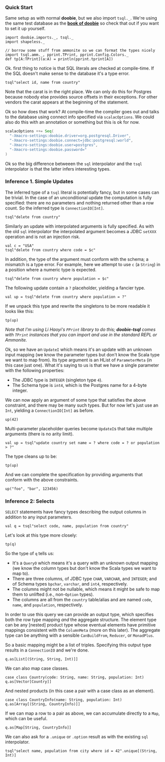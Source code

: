 
### Quick Start

Same setup as with normal **doobie**, but we also import `tsql._`. We're using the same test database as the [**book of doobie**](http://tpolecat.github.io/doobie-0.2.3/00-index.html) so check that out if you want to set it up yourself.

```tut:silent
import doobie.imports._, tsql._
import shapeless._
```

```tut:invisible
// borrow some stuff from ammonite so we can format the types nicely
import tsql.amm._, pprint.TPrint, pprint.Config.Colors._
def tp[A:TPrint](a:A) = println(pprint.tprint[A])
```


Ok. first thing to notice is that SQL literals are checked at compile-time. If the SQL doesn't make sense to the database it's a type error. 

```tut:fail
tsql"select id, name from country"
```

Note that the carat is in the right place. We can only do this for Postgres because nobody else provides source offsets in their exceptions. For other vendors the carat appears at the beginning of the statement.

Ok so how does that work? At compile-time the compiler goes out and talks to the database using connect info specified via `scalacOptions`. We could also do this with an annotation or something but this is ok for now.

```scala
scalacOptions ++= Seq(
  "-Xmacro-settings:doobie.driver=org.postgresql.Driver",
  "-Xmacro-settings:doobie.connect=jdbc:postgresql:world",
  "-Xmacro-settings:doobie.user=postgres",
  "-Xmacro-settings:doobie.password="
)
```

Ok so the big difference betweeen the `sql` interpolator and the `tsql` interpolator is that the latter infers interesting types.

### Inference 1. Simple Updates

The inferred type of a `tsql` literal is potentially fancy, but in some cases can be trivial. In the case of an unconditional update the computation is fully specified: there are no parameters and nothing returned other than a row count. So the inferred type is `ConnectionIO[Int]`.

```tut
tsql"delete from country"
```

Similarly an update with interpolated arguments is fully specified. As with the old `sql` interpolator the interpolated argument becomes a JDBC `setXXX` operation and is not an injection risk.

```tut
val c = "USA"
tsql"delete from country where code = $c"
```

In addition, the type of the argument must conform with the schema; a mismatch is a type error. For example, here we attempt to use `c` (a `String`) in a position where a numeric type is expected.

```tut:fail
tsql"delete from country where population = $c"
```

The following update contain a `?` placeholder, yielding a fancier type.

```tut
val up = tsql"delete from country where population = ?"
```

If we unpack this type and rewrite the singletons to be more readable it looks like this:

```tut
tp(up)
```

_Note that I'm using Li Haoyi's `PPrint` library to do this; **doobie-tsql** comes with `TPrint` instances that you can import and use in the standard REPL or Ammonite._

Ok, so we have an `UpdateI` which means it's an update with an unknown input mapping (we know the parameter types but don't know the Scala type we want to map from). Its type argument is an HList of `ParameterMeta` (in this case just one). What it's saying to us is that we have a single parameter with the following properties:

- The JDBC type is `INTEGER` (singleton type `4`).
- The Schema type is `int4`, which is the Postgres name for a 4-byte integer.

We can now apply an argument of some type that satisfies the above constraint, and there may be many such types. But for now let's just use an `Int`, yielding a `ConnectionIO[Int]` as before.

```tut
up(42)
```

Multi-parameter placeholder queries become `UpdateI`s that take multiple arguments (there is no arity limit).

```tut
val up = tsql"update country set name = ? where code = ? or population > ?"
```

The type cleans up to be:

```tut
tp(up)
```

And we can complete the specification by providing arguments that conform with the above constraints.

```tut
up("foo", "bar", 123456)
```


### Inference 2: Selects

`SELECT` statements have fancy types describing the output columns in addition to any input parameters.

```tut
val q = tsql"select code, name, population from country"
```

Let's look at this type more closely:

```tut
tp(q)
```

So the type of `q` tells us:

- It's a `QueryO` which means it's a query with an unknown output mapping (we know the column types but don't know the Scala types we want to map to).
- There are three columns, of JDBC type `CHAR`, `VARCHAR`, and `INTEGER`; and of Schema types `bpchar`, `varchar`, and `int4`, respectively.
- The columns might not be nullable, which means it might be safe to map them to unlifted (i.e., non-`Option` types).
- The columns are all from the `country` table/alias and are named `code`, `name`, and `population`, respectively.

In order to use this query we can provide an output type, which specifies both the row type mapping *and* the aggregate structure. The element type can be any [nested] product type whose eventual elements have primitive mappings consistent with the `ColumnMeta` (more on this later). The aggregate type can be anything with a sensible `CanBuildFrom`, `Reducer`, or `MonadPlus`.

So a basic mapping might be a list of triples. Specifying this output type results in a `ConnectionIO` and we're done.

```tut
q.as[List[(String, String, Int)]]
```

We can also map case classes.

```tut
case class Country(code: String, name: String, population: Int)
q.as[Vector[Country]]
```

And nested products (in this case a pair with a case class as an element).

```tut
case class CountryInfo(name: String, population: Int)
q.as[Array[(String, CountryInfo)]]
```

If we can map a row to a pair as above, we can accumulate directly to a `Map`, which can be useful.

```tut
q.as[Map[String, CountryInfo]]
```

We can also ask for a `.unique` or `.option` result as with the existing `sql` interpolator.

```tut
tsql"select name, population from city where id = 42".unique[(String, Int)]
```


